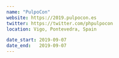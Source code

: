 ```yaml
---
name: "PulpoCon"
website: https://2019.pulpocon.es
twitter: https://twitter.com/phpulpocon
location: Vigo, Pontevedra, Spain

date_start: 2019-09-07
date_end:   2019-09-07
---
```

